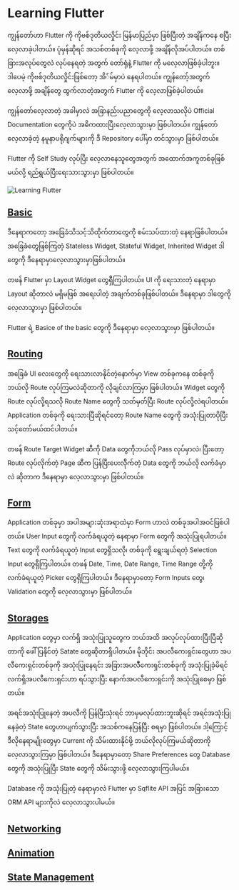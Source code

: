 # Learning Flutter

ကျွန်တော်ဟာ Flutter ကို ကိုဗစ်ဒုတိယလှိုင်း မြန်မာပြည်မှာ ဖြစ်ပြီးတဲ့ အချိန်ကနေ စပြီး လေ့လာခဲ့ပါတယ်။ ပုံမှန်ဆိုရင် အသစ်တစ်ခုကို လေ့လာဖို့ အချိန်လိုအပ်ပါတယ်။ တစ်ခြားအလုပ်တွေလဲ လုပ်နေရတဲ့ အတွက် တော်ရုံနဲ့ Flutter ကို မလေ့လာဖြစ်ခဲ့ပါဘူး။ ဒါပေမဲ့ ကိုဗစ်ဒုတိယလှိုင်းဖြစ်တော့ အိ်မ်မှာပဲ နေရပါတယ်။ ကျွန်တော့်အတွက် လေ့လာဖို့ အချိန်တွေ ထွက်လာတဲ့အတွက် Flutter ကို လေ့လာဖြစ်ခဲ့ပါတယ်။

ကျွန်တော်လေ့လာတဲ့ အခါမှာလဲ အခြာနည်းပညာတွေကို လေ့လာသလိုပဲ Official Documentation တွေကိုပဲ အဓိကထားပြီးလေ့လာသွားမှာ ဖြစ်ပါတယ်။ ကျွန်တော်လေ့လာခဲ့တဲ့ နမူနာပရိုဂျက်များကို ဒီ Repository ပေါ်မှာ တင်သွားမှာ ဖြစ်ပါတယ်။ 

Flutter ကို Self Study လုပ်ပြီး လေ့လာနေသူတွေအတွက် အထောက်အကူတစ်ခုဖြစ်မယ်လို့ ရည်ရွယ်ပြီးရေးသားသွားမှာ ဖြစ်ပါတယ်။

![Learning Flutter](https://github.com/minlwin/learning-flutter/blob/master/images/learning-flutter.png)

## [Basic](https://github.com/minlwin/learning-flutter/tree/master/01.basic)

ဒီနေရာကတော့ အခြေခံသိသင့်သိထိုက်တာတွေကို စမ်းသပ်ထားတဲ့ နေရာဖြစ်ပါတယ်။ အခြေခံတွေဖြစ်ကြတဲ့ Stateless Widget, Stateful Widget, Inherited Widget ဒါတွေကို ဒီနေရာမှာလေ့လာသွားမှာဖြစ်ပါတယ်။

တဖန် Flutter မှာ Layout Widget တွေရှိိကြပါတယ်။ UI ကို ရေးသားတဲ့ နေရာမှာ Layout ဆိုတာလဲ မရှိမဖြစ် အရေးပါတဲ့ အချက်တစ်ခုဖြစ်ပါတယ်။ ဒီနေရာမှာ ဒါတွေကို လေ့လာသွားမှာ ဖြစ်ပါတယ်။

Flutter ရဲ့ Basice of the basic တွေကို ဒီနေရာမှာ လေ့လာသွားမှာ ဖြစ်ပါတယ်။

## [Routing](https://github.com/minlwin/learning-flutter/tree/master/02.routing)

အခြေခံ UI လေးတွေကို ရေးသားလာနိုင်တဲ့နောက်မှာ View တစ်ခုကနေ တစ်ခုကို ဘယ်လို Route လုပ်ကြမလဲဆိုတာကို လိုချင်လာကြမှာ ဖြစ်ပါတယ်။ Widget တွေကို Route လုပ်လို့ရသလို Route Name တွေကို သတ်မှတ်ပြီး Route လုပ်လို့လဲရပါတယ်။ Application တစ်ခုကို ရေးသားပြီဆိုရင်တော့ Route Name တွေကို အသုံးပြုတာပိုပြီး သင့်တော်မယ်ထင်ပါတယ်။ 

တဖန် Route Target Widget ဆီကို Data တွေကိုဘယ်လို Pass လုပ်မှာလဲ၊ ပြီးတော့ Route လုပ်လိုက်တဲ့ Page ဆီက ပြန်ပြီးပေးလိိုက်တဲ့ Data တွေကို ဘယ်လို လက်ခံမှာလဲ ဆိုတာက ဒီနေရာမှာ လေ့လာသွားမှာ ဖြစ်ပါတယ်။

## [Form](https://github.com/minlwin/learning-flutter/tree/master/03.form)

Application တစ်ခုမှာ အပါအများဆုံးအရာထဲမှာ Form ဟာလဲ တစ်ခုအပါအဝင်ဖြစ်ပါတယ်။ User Input တွေကို လက်ခံရယူတဲ့ နေရာမှာ Form တွေကို အသုံးပြုရပါတယ်။ Text တွေကို လက်ခံရယူတဲ့ Input တွေရှိသလို၊ တစ်ခုကို ရွေးချယ်ရတဲ့ Selection Input တွေရှိိကြပါတယ်။ တဖန် Date, Time, Date Range, Time Range တို့ကို လက်ခံရယူတဲ့ Picker တွေရှိကြပါတယ်။ ဒီနေရာမှာတော့ Form Inputs တွေ၊ Validation တွေကို လေ့လာသွားမှာ ဖြစ်ပါတယ်။

## [Storages](https://github.com/minlwin/learning-flutter/tree/master/04.storages)

Application တွေမှာ လက်ရှိ အသုံးပြုသူတွေက ဘယ်အထိ အလုပ်လုပ်ထားပြီးပြီဆိုတာကို ဖေါ်ပြနိုင်တဲ့ Satate တွေဆိုတာရှိပါတယ်။ မိုဘိုင်း အပလီကေးရှင်းတွေဟာ အပလီကေးရှင်းတစ်ခုကို အသုံးပြုနေရင်း အခြားအပလီီကေးရှင်းတစ်ခုကို အသုံးပြုခဲ့မိရင် လက်ရှိအပလီကေးရှင်းဟာ ရပ်သွားပြီး နောက်အပလီကေးရှင်းကို အသုံးပြုစေမှာ ဖြစ်တယ်။ 

အရင်အသုံးပြုနေတဲ့ အပလီကို ပြန်ပြီးသုံးရင် ဘာမှမလုပ်ထားဘူးဆိုရင် အရင်အသုံးပြုနေခဲ့တဲ့ State တွေဟာပျက်သွားပြီး အသစ်ကနေပြန်ပြီး စရမှာ ဖြစ်ပါတယ်။ ဒါ့ကြောင့် ဒီီလိုနေရာမျိုးတွေမှာ Current ကို သိမ်းထားနိုင်ဖို့ ဘယ်လိုလုပ်ကြမယ်ဆိုတာကို လေ့လာသွားကြမှာ ဖြစ်ပါတယ်။ ဒီနေရာမှာတော့ Share Preferences တွေ Database တွေကို အသုံးပြုပြီး State တွေကို သိမ်းသွားဖို့ လေ့လာသွားကြပါမယ်။ 

Database ကို အသုံးပြုတဲ့ နေရာမှာလဲ Flutter မှာ Sqflite API အပြင် အခြားသော ORM API များကိုလဲ လေ့လာသွားပါမယ်။

## [Networking](https://github.com/minlwin/learning-flutter/tree/master/05.network)

## [Animation](https://github.com/minlwin/learning-flutter/tree/master/06.animation)

## [State Management](https://github.com/minlwin/learning-flutter/tree/master/07.states)
